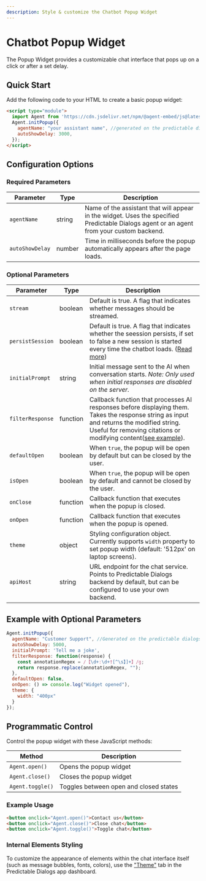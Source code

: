 ```yaml
---
description: Style & customize the Chatbot Popup Widget
---
```

# Chatbot Popup Widget

The Popup Widget provides a customizable chat interface that pops up on a click or after a set delay.

## Quick Start

Add the following code to your HTML to create a basic popup widget:

```html
<script type="module">
  import Agent from 'https://cdn.jsdelivr.net/npm/@agent-embed/js@latest/dist/web.js'
  Agent.initPopup({
    agentName: "your assistant name", //generated on the predictable dialogs app
    autoShowDelay: 3000,
  });
</script>
```

## Configuration Options

### Required Parameters

| Parameter | Type | Description |
|-----------|------|-------------|
| `agentName` | string | Name of the assistant that will appear in the widget. Uses the specified Predictable Dialogs agent or an agent from your custom backend. |
| `autoShowDelay` | number | Time in milliseconds before the popup automatically appears after the page loads. |

### Optional Parameters

| Parameter | Type | Description |
|-----------|------|-------------|
| `stream` | boolean | Default is true. A flag that indicates whether messages should be streamed.|
| `persistSession` | boolean | Default is true. A flag that indicates whether the seession persists, if set to false a new session is started every time the chatbot loads.  ([Read more](/sessions)) |
| `initialPrompt` | string | Initial message sent to the AI when conversation starts. *Note: Only used when initial responses are disabled on the server.* |
| `filterResponse` | function | Callback function that processes AI responses before displaying them. Takes the response string as input and returns the modified string. Useful for removing citations or modifying content([see example](/faqs/removing-openai-citations)). |
| `defaultOpen` | boolean | When `true`, the popup will be open by default but can be closed by the user. |
| `isOpen` | boolean | When `true`, the popup will be open by default and cannot be closed by the user. |
| `onClose` | function | Callback function that executes when the popup is closed. |
| `onOpen` | function | Callback function that executes when the popup is opened. |
| `theme` | object | Styling configuration object. Currently supports `width` property to set popup width (default: '512px' on laptop screens). |
| `apiHost` | string | URL endpoint for the chat service. Points to Predictable Dialogs backend by default, but can be configured to use your own backend. |

## Example with Optional Parameters

```javascript
Agent.initPopup({
  agentName: "Customer Support", //Generated on the predictable dialogs app
  autoShowDelay: 5000,
  initialPrompt: 'Tell me a joke',
  filterResponse: function(response) {
    const annotationRegex = /【\d+:\d+†[^\s】]+】/g;
    return response.replace(annotationRegex, "");
  },
  defaultOpen: false,
  onOpen: () => console.log("Widget opened"),
  theme: {
    width: "400px"
  }
});
```

## Programmatic Control

Control the popup widget with these JavaScript methods:

| Method | Description |
|--------|-------------|
| `Agent.open()` | Opens the popup widget |
| `Agent.close()` | Closes the popup widget |
| `Agent.toggle()` | Toggles between open and closed states |

### Example Usage

```html
<button onclick="Agent.open()">Contact us</button>
<button onclick="Agent.close()">Close chat</button>
<button onclick="Agent.toggle()">Toggle chat</button>
```

### Internal Elements Styling
To customize the appearance of elements within the chat interface itself (such as message bubbles, fonts, colors), use the ["Theme"](/theme) tab in the Predictable Dialogs app dashboard.